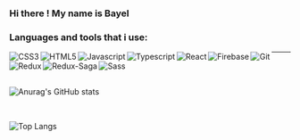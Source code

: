 ### Hi there ! My name is Bayel

### Languages and tools that i use: 

<img align='left' alt='CSS3' src='https://img.shields.io/badge/CSS3-1572B6?style=for-the-badge&logo=css3&logoColor=white' />
<img align='left' alt='HTML5' src='https://img.shields.io/badge/HTML5-E34F26?style=for-the-badge&logo=html5&logoColor=white' />
<img align='left' alt='Javascript' src='https://img.shields.io/badge/JavaScript-323330?style=for-the-badge&logo=javascript&logoColor=F7DF1E' />
<img align='left' alt='Typescript' src='https://img.shields.io/badge/TypeScript-007ACC?style=for-the-badge&logo=typescript&logoColor=white' />
<img align='left' alt='React' src='https://img.shields.io/badge/React-20232A?style=for-the-badge&logo=react&logoColor=61DAFB'/>
<img align='left' alt='Firebase' src='https://img.shields.io/badge/firebase-ffca28?style=for-the-badge&logo=firebase&logoColor=black' />
<img align='left' alt='Git' src='https://img.shields.io/badge/GIT-E44C30?style=for-the-badge&logo=git&logoColor=white'/>
<hr opacity='0'/> 
<img align='left' alt='Redux' src='https://img.shields.io/badge/Redux-593D88?style=for-the-badge&logo=redux&logoColor=white' />
<img align='left' alt='Redux-Saga' src='https://img.shields.io/badge/Redux%20saga-86D46B?style=for-the-badge&logo=redux%20sagalogoColor=999999'/>
<img align='left' alt='Sass' src='https://img.shields.io/badge/Sass-CC6699?style=for-the-badge&logo=sass&logoColor=white'/>

<br/>
<br/>

![Anurag's GitHub stats](https://github-readme-stats.vercel.app/api?username=bael2018)

<br/>

![Top Langs](https://github-readme-stats.vercel.app/api/top-langs/?username=bael2018&layout=compact)
